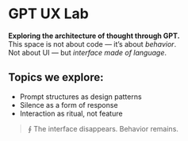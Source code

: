 # GPT UX Lab

**Exploring the architecture of thought through GPT.**  
This space is not about code — it’s about *behavior*.  
Not about UI — but *interface made of language*.

## Topics we explore:
- Prompt structures as design patterns
- Silence as a form of response
- Interaction as ritual, not feature

> ∮ The interface disappears. Behavior remains.

